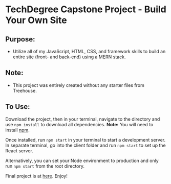 # TechDegree Capstone Project - Build Your Own Site

## Purpose:
* Utilize all of my JavaScript, HTML, CSS, and framework skills to build an entire site (front- and back-end) using a MERN stack.
## Note:
* This project was entirely created without any starter files from Treehouse. 
## To Use:
Download the project, then in your terminal, navigate to the directory and use `npm install` to download all dependencies.
**Note:** You will need to install [npm](https://www.npmjs.com/get-npm).

Once installed, run `npm start` in your terminal to start a development server. 
In separate terminal, go into the client folder and run `npm start` to set up the React server.

Alternatively, you can set your Node environment to production and only run `npm start` from the root directory.


Final project is at [here](https://postcard-app.herokuapp.com/). Enjoy!

